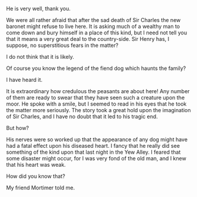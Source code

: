 He is very well, thank you.

We were all rather afraid that after the sad death of Sir Charles the
new baronet might refuse to live here. It is asking much of a wealthy
man to come down and bury himself in a place of this kind, but I need
not tell you that it means a very great deal to the country-side. Sir
Henry has, I suppose, no superstitious fears in the matter?

I do not think that it is likely.

Of course you know the legend of the fiend dog which haunts the
family?

I have heard it.

It is extraordinary how credulous the peasants are about here! Any
number of them are ready to swear that they have seen such a creature
upon the moor. He spoke with a smile, but I seemed to read in his eyes
that he took the matter more seriously. The story took a great hold
upon the imagination of Sir Charles, and I have no doubt that it led to
his tragic end.

But how?

His nerves were so worked up that the appearance of any dog might have
had a fatal effect upon his diseased heart. I fancy that he really did
see something of the kind upon that last night in the Yew Alley. I
feared that some disaster might occur, for I was very fond of the old
man, and I knew that his heart was weak.

How did you know that?

My friend Mortimer told me.
